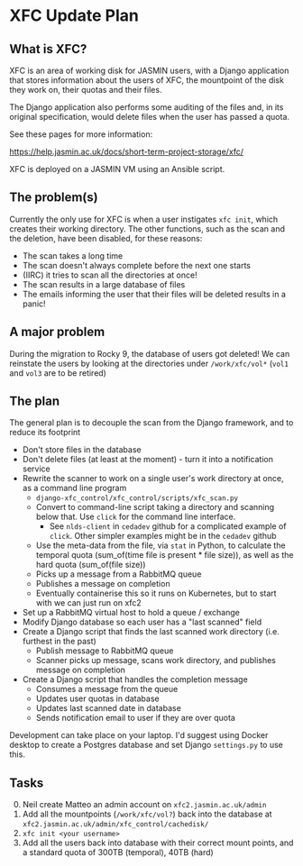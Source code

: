 XFC Update Plan
===============

What is XFC?
------------
XFC is an area of working disk for JASMIN users, with a Django application that stores information about the users of XFC, the mountpoint of the disk they work on, their quotas and their files.

The Django application also performs some auditing of the files and, in its original specification, would delete files when the user has passed a quota.

See these pages for more information:

https://help.jasmin.ac.uk/docs/short-term-project-storage/xfc/

XFC is deployed on a JASMIN VM using an Ansible script.

The problem(s)
--------------

Currently the only use for XFC is when a user instigates `xfc init`, which creates their working directory.
The other functions, such as the scan and the deletion, have been disabled, for these reasons:

* The scan takes a long time
* The scan doesn't always complete before the next one starts
* (IIRC) it tries to scan all the directories at once!
* The scan results in a large database of files
* The emails informing the user that their files will be deleted results in a panic!

A major problem
---------------

During the migration to Rocky 9, the database of users got deleted!
We can reinstate the users by looking at the directories under `/work/xfc/vol*`
(`vol1` and `vol3` are to be retired)

The plan
--------

The general plan is to decouple the scan from the Django framework, and to reduce its footprint

* Don't store files in the database
* Don't delete files (at least at the moment) - turn it into a notification service
* Rewrite the scanner to work on a single user's work directory at once, as a command line program
  * `django-xfc_control/xfc_control/scripts/xfc_scan.py`
  * Convert to command-line script taking a directory and scanning below that.  Use `click` for the command line interface.
    * See `nlds-client` in `cedadev` github for a complicated example of `click`.  Other simpler examples might be in the `cedadev` github
  * Use the meta-data from the file, via `stat` in Python, to calculate the temporal quota (sum_of(time file is present * file size)), as well as the hard quota (sum_of(file size))
  * Picks up a message from a RabbitMQ queue
  * Publishes a message on completion
  * Eventually containerise this so it runs on Kubernetes, but to start with we can just run on xfc2
* Set up a RabbitMQ virtual host to hold a queue / exchange
* Modify Django database so each user has a "last scanned" field
* Create a Django script that finds the last scanned work directory (i.e. furthest in the past)
  * Publish message to RabbitMQ queue
  * Scanner picks up message, scans work directory, and publishes message on completion
* Create a Django script that handles the completion message
  * Consumes a message from the queue
  * Updates user quotas in database
  * Updates last scanned date in database
  * Sends notification email to user if they are over quota

Development can take place on your laptop.  I'd suggest using Docker desktop to create a Postgres database and set Django `settings.py` to use this.

Tasks
-----

0. Neil create Matteo an admin account on `xfc2.jasmin.ac.uk/admin`
1. Add all the mountpoints (`/work/xfc/vol?`) back into the database at `xfc2.jasmin.ac.uk/admin/xfc_control/cachedisk/`
2. `xfc init <your username>`
3. Add all the users back into database with their correct mount points, and a standard quota of 300TB (temporal), 40TB (hard)